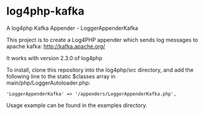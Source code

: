 log4php-kafka
=============

A log4php Kafka Appender - LoggerAppenderKafka

This project is to create a Log4PHP appender which sends log messages to apache kafka: http://kafka.apache.org/

It works with version 2.3.0 of log4php

To install, clone this repository into the log4php/src directory, 
and add the following line to the static $classes array in main/php/LoggerAutoloader.php:

  	'LoggerAppenderKafka' => '/appenders/LoggerAppenderKafka.php',

Usage example can be found in the examples directory.
